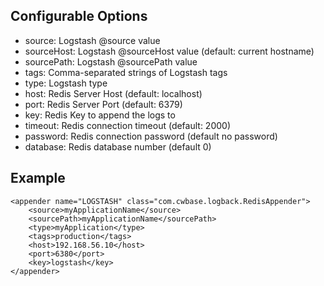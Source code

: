 Configurable Options
--------------------

* source: Logstash @source value
* sourceHost: Logstash @sourceHost value (default: current hostname)
* sourcePath: Logstash @sourcePath value
* tags: Comma-separated strings of Logstash tags
* type: Logstash type
* host: Redis Server Host (default: localhost)
* port: Redis Server Port (default: 6379)
* key: Redis Key to append the logs to
* timeout: Redis connection timeout (default: 2000)
* password: Redis connection password (default no password)
* database: Redis database number (default 0)

Example
-------

    <appender name="LOGSTASH" class="com.cwbase.logback.RedisAppender">
        <source>myApplicationName</source>
        <sourcePath>myApplicationName</sourcePath>
        <type>myApplication</type>
        <tags>production</tags>
        <host>192.168.56.10</host>
        <port>6380</port>
        <key>logstash</key>
    </appender>
